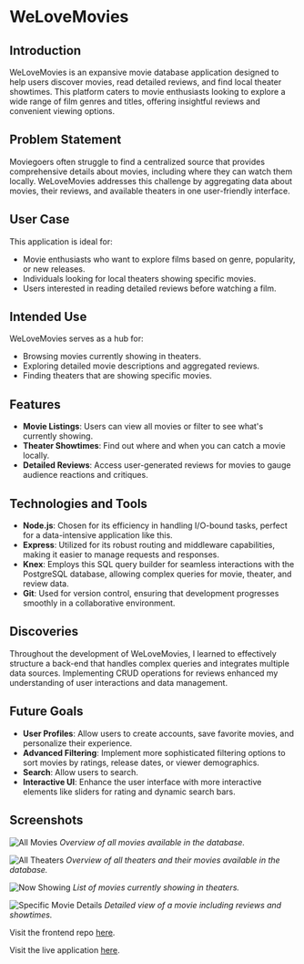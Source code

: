 # WeLoveMovies

## Introduction

WeLoveMovies is an expansive movie database application designed to help users discover movies, read detailed reviews, and find local theater showtimes. This platform caters to movie enthusiasts looking to explore a wide range of film genres and titles, offering insightful reviews and convenient viewing options.

## Problem Statement

Moviegoers often struggle to find a centralized source that provides comprehensive details about movies, including where they can watch them locally. WeLoveMovies addresses this challenge by aggregating data about movies, their reviews, and available theaters in one user-friendly interface.

## User Case

This application is ideal for:

- Movie enthusiasts who want to explore films based on genre, popularity, or new releases.
- Individuals looking for local theaters showing specific movies.
- Users interested in reading detailed reviews before watching a film.

## Intended Use

WeLoveMovies serves as a hub for:

- Browsing movies currently showing in theaters.
- Exploring detailed movie descriptions and aggregated reviews.
- Finding theaters that are showing specific movies.

## Features

- **Movie Listings**: Users can view all movies or filter to see what's currently showing.
- **Theater Showtimes**: Find out where and when you can catch a movie locally.
- **Detailed Reviews**: Access user-generated reviews for movies to gauge audience reactions and critiques.

## Technologies and Tools

- **Node.js**: Chosen for its efficiency in handling I/O-bound tasks, perfect for a data-intensive application like this.
- **Express**: Utilized for its robust routing and middleware capabilities, making it easier to manage requests and responses.
- **Knex**: Employs this SQL query builder for seamless interactions with the PostgreSQL database, allowing complex queries for movie, theater, and review data.
- **Git**: Used for version control, ensuring that development progresses smoothly in a collaborative environment.

## Discoveries

Throughout the development of WeLoveMovies, I learned to effectively structure a back-end that handles complex queries and integrates multiple data sources. Implementing CRUD operations for reviews enhanced my understanding of user interactions and data management.

## Future Goals

- **User Profiles**: Allow users to create accounts, save favorite movies, and personalize their experience.
- **Advanced Filtering**: Implement more sophisticated filtering options to sort movies by ratings, release dates, or viewer demographics.
- **Search**: Allow users to search.
- **Interactive UI**: Enhance the user interface with more interactive elements like sliders for rating and dynamic search bars.

## Screenshots

![All Movies](/images/all_movies.jpeg)
_Overview of all movies available in the database._

![All Theaters](/images/all_theaters.jpeg)
_Overview of all theaters and their movies available in the database._

![Now Showing](/images/now_showing.jpeg)
_List of movies currently showing in theaters._

![Specific Movie Details](/images/specific_movie.jpeg)
_Detailed view of a movie including reviews and showtimes._

Visit the frontend repo [here](https://github.com/loganprit/welovemovies-front-end).

Visit the live application [here](https://welovemovies-front-end-ribo.onrender.com/).

